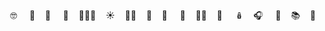 <div align=center>
  <br><br>

🤓 &nbsp; &nbsp;   🧜‍&nbsp; &nbsp;  🦔 &nbsp; &nbsp;  🍌&nbsp; &nbsp; 🧛🏻‍♀️&nbsp; &nbsp;    ☀️&nbsp; &nbsp;    🚴🏻‍&nbsp; &nbsp;   🐳&nbsp; &nbsp;   🖤 &nbsp; &nbsp;   🌿&nbsp; &nbsp;    🤷🏻‍&nbsp; &nbsp;   🍉 &nbsp; &nbsp; 🪆&nbsp; &nbsp;   🎧 &nbsp; &nbsp;  🐣&nbsp; &nbsp; 📚&nbsp; &nbsp;    🌊    
<br><br>
  <div/>
  <br><br>
  <br><br>
  <br><br>
  
  
<!---
[![Top Langs](https://github-readme-stats.vercel.app/api/top-langs/?username=shpomp&theme=material-palenight&hide_border=true&title_color=7F8D9C&langs_count=7&exclude_repo=hyf-homework&layout=compact&line_height=32)](https://github.com/shpomp/github-readme-stats) 

[![shpomp's GitHub stats](https://github-readme-stats.vercel.app/api?username=shpomp&theme=material-palenight&show_icons=true&hide=stars&hide_border=true&title_color=7F8D9C&include_all_commits=true&count_private=true&line_height=32)](https://github.com/shpomp/github-readme-stats)



  <a href="https://www.codewars.com/users/shpomp" traget="_blank"><img align="center" src="https://www.codewars.com/users/shpomp/badges/micro" /></a>-->
